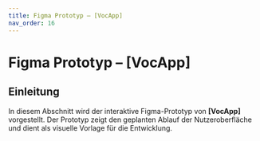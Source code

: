 ```yaml
---
title: Figma Prototyp – [VocApp]
nav_order: 16
---
```


# Figma Prototyp – [VocApp]

## Einleitung
In diesem Abschnitt wird der interaktive Figma-Prototyp von **[VocApp]** vorgestellt. Der Prototyp zeigt den geplanten Ablauf der Nutzeroberfläche und dient als visuelle Vorlage für die Entwicklung.
